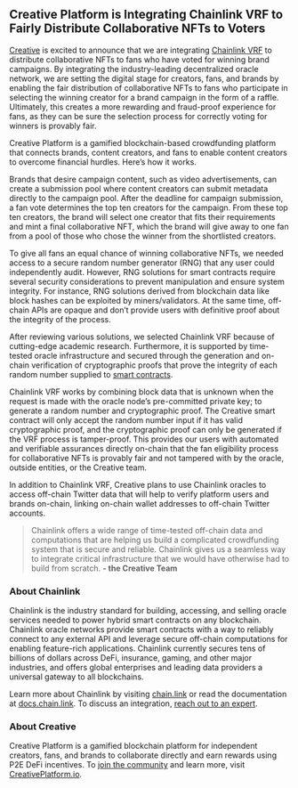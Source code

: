 ## Creative Platform is Integrating Chainlink VRF to Fairly Distribute  Collaborative NFTs to Voters

[Creative](https://showcase.ethglobal.co/scaling/creative) is excited to announce that we are integrating [Chainlink VRF](https://docs.chain.link/docs/chainlink-vrf/) to distribute collaborative NFTs to fans who have voted for winning brand campaigns. By integrating the industry-leading decentralized oracle network, we are setting the digital stage for creators, fans, and brands by enabling the fair distribution of collaborative NFTs to fans who participate in selecting the winning creator for a brand campaign in the form of a raffle.  Ultimately, this creates a more rewarding and fraud-proof experience for fans, as they can be sure the selection process for correctly voting for winners is provably fair.
 
Creative Platform is a gamified blockchain-based crowdfunding platform that connects brands, content creators, and fans to enable content creators to overcome financial hurdles.  Here’s how it works.

Brands that desire campaign content, such as video advertisements, can create a submission pool where content creators can submit metadata directly to the campaign pool.  After the deadline for campaign submission, a fan vote determines the top ten creators for the campaign.   From these top ten creators, the brand will select one creator that fits their requirements and mint a final collaborative NFT, which the brand will give away to one fan from a pool of those who chose the winner from the shortlisted creators.

To give all fans an equal chance of winning collaborative NFTs, we needed access to a secure random number generator (RNG) that any user could independently audit.  However, RNG solutions for smart contracts require several security considerations to prevent manipulation and ensure system integrity.  For instance, RNG solutions derived from blockchain data like block hashes can be exploited by miners/validators.  At the same time, off-chain APIs are opaque and don’t provide users with definitive proof about the integrity of the process.

After reviewing various solutions, we selected Chainlink VRF because of cutting-edge academic research. Furthermore, it is supported by time-tested oracle infrastructure and secured through the generation and on-chain verification of cryptographic proofs that prove the integrity of each random number supplied to [smart contracts](https://chain.link/education/smart-contracts).

Chainlink VRF works by combining block data that is unknown when the request is made with the oracle node’s pre-committed private key; to generate a random number and cryptographic proof.  The Creative smart contract will only accept the random number input if it has valid cryptographic proof, and the cryptographic proof can only be generated if the VRF process is tamper-proof.  This provides our users with automated and verifiable assurances directly on-chain that the fan eligibility process for collaborative NFTs is provably fair and not tampered with by the oracle, outside entities, or the Creative team.

In addition to Chainlink VRF, Creative plans to use Chainlink oracles to access off-chain Twitter data that will help to verify platform users and brands on-chain, linking on-chain wallet addresses to off-chain Twitter accounts.


> Chainlink offers a wide range of time-tested off-chain data and computations that are helping us build a complicated crowdfunding system that is secure and reliable.  Chainlink gives us a seamless way to integrate critical infrastructure that we would have otherwise had to build from scratch. **- the Creative Team**

### About Chainlink
Chainlink is the industry standard for building, accessing, and selling oracle services needed to power hybrid smart contracts on any blockchain. Chainlink oracle networks provide smart contracts with a way to reliably connect to any external API and leverage secure off-chain computations for enabling feature-rich applications. Chainlink currently secures tens of billions of dollars across DeFi, insurance, gaming, and other major industries, and offers global enterprises and leading data providers a universal gateway to all blockchains.

Learn more about Chainlink by visiting [chain.link](https://chain.link/) or read the documentation at [docs.chain.link](http://docs.chain.link/). To discuss an integration,  [reach out to an expert](https://chainlinkcommunity.typeform.com/to/OYQO67EF?page=announcement).

### About Creative
Creative Platform is a gamified blockchain platform for independent creators, fans, and brands to collaborate directly and earn rewards using P2E DeFi incentives. To [join the community](https://discord.gg/bRPKxTgvfk) and learn more, visit [CreativePlatform.io](https://blog.creativeplatform.io). 
